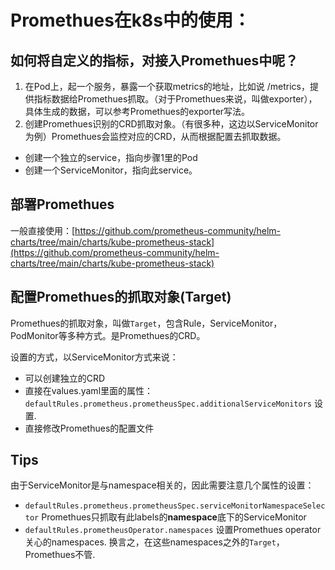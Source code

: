 # Promethues在k8s中的使用：

## 如何将自定义的指标，对接入Promethues中呢？

1. 在Pod上，起一个服务，暴露一个获取metrics的地址，比如说 /metrics，提供指标数据给Promethues抓取。（对于Promethues来说，叫做exporter），具体生成的数据，可以参考Promethues的exporter写法。
2. 创建Promethues识别的CRD抓取对象。（有很多种，这边以ServiceMonitor为例）Promethues会监控对应的CRD，从而根据配置去抓取数据。 
  * 创建一个独立的service，指向步骤1里的Pod
  * 创建一个ServiceMonitor，指向此service。

## 部署Promethues
一般直接使用：[https://github.com/prometheus-community/helm-charts/tree/main/charts/kube-prometheus-stack](https://github.com/prometheus-community/helm-charts/tree/main/charts/kube-prometheus-stack)

## 配置Promethues的抓取对象(Target)
Promethues的抓取对象，叫做`Target`，包含Rule，ServiceMonitor，PodMonitor等多种方式。是Promethues的CRD。

设置的方式，以ServiceMonitor方式来说：
* 可以创建独立的CRD
* 直接在values.yaml里面的属性：`defaultRules.prometheus.prometheusSpec.additionalServiceMonitors` 设置.
* 直接修改Promethues的配置文件

## Tips
由于ServiceMonitor是与namespace相关的，因此需要注意几个属性的设置：
* `defaultRules.prometheus.prometheusSpec.serviceMonitorNamespaceSelector` Promethues只抓取有此labels的**namespace**底下的ServiceMonitor
* `defaultRules.prometheusOperator.namespaces` 设置Promethues operator关心的namespaces. 换言之，在这些namespaces之外的`Target`，Promethues不管.
